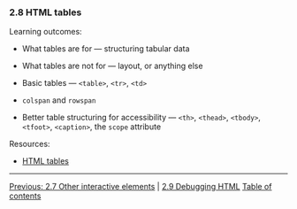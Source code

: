 ### 2.8 HTML tables

Learning outcomes:

- What tables are for — structuring tabular data

- What tables are not for — layout, or anything else

- Basic tables — `<table>`, `<tr>`, `<td>`

- `colspan` and `rowspan`

- Better table structuring for accessibility — `<th>`, `<thead>`, `<tbody>`, `<tfoot>`, `<caption>`, the `scope` attribute

Resources:

- [HTML tables](https://developer.mozilla.org/en-US/docs/Learn/HTML/Tables)

---

[Previous: 2.7 Other interactive elements](/curriculum/2-core/1-standards-and-semantics/2-7-other-interactive-elements.md) | [2.9 Debugging HTML](/curriculum/2-core/1-standards-and-semantics/2-9-debugging-html.md)
[Table of contents](/TOC.md)